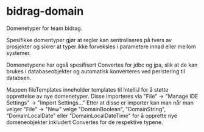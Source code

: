 # bidrag-domain
Domenetyper for team bidrag.

Spesifikke domentyper gjør at regler kan sentraliseres på tvers av prosjekter og sikrer 
at typer ikke forveksles i parametere innad eller mellom systemer.

Domenetypene har også spesifisert Convertes for jdbc og jpa, slik at de kan brukes i databaseobjekter og 
automatisk konverteres ved peristering til databsen.

Mappen fileTemplates inneholder templates til IntelliJ for å støtte opprettelse av nye domenetyper. 
Disse importeres via "File" -> "Manage IDE Settings" -> "Import Settings..."
Etter at disse er importer kan man når man velger "File" -> "New" velge  "DomainBoolean", "DomainString", "DomainLocalDate" 
eller "DomainLocalDateTime" for å opprette nye domeneobjekter inkludert Convertes for de respektive typene.  
